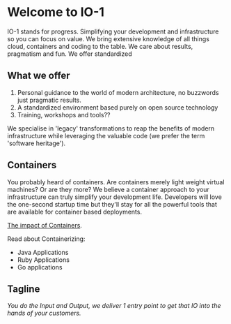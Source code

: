 # Welcome to IO-1 

IO-1 stands for progress. Simplifying your development and infrastructure so you can focus on value. We bring extensive knowledge of all things cloud, containers and coding to the table. We care about results, pragmatism and fun. We offer standardized 

## What we offer
1. Personal guidance to the world of modern architecture, no buzzwords just pragmatic results.
1. A standardized environment based purely on open source technology
1. Training, workshops and tools??

We specialise in 'legacy' transformations to reap the benefits of modern infrastructure while leveraging the valuable code (we prefer the term 'software heritage'). 

## Containers

You probably heard of containers. Are containers merely light weight virtual machines? Or are they more? We believe a container approach to your infrastructure can truly simplify your development life. Developers will love the one-second startup time but they'll stay for all the powerful tools that are available for container based deployments.

[The impact of Containers](containers.html).

Read about Containerizing: 

  * Java Applications
  * Ruby Applications
  * Go applications

## Tagline
_You do the Input and Output, we deliver 1 entry point to get that IO into the hands of your customers._


